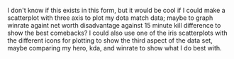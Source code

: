 I don't know if this exists in this form, but it would be cool if I could make a scatterplot with three axis to plot my dota match data; maybe to graph winrate againt net worth disadvantage against 15 minute kill difference to show the best comebacks?
I could also use one of the iris scatterplots with the different icons for plotting to show the third aspect of the data set, maybe comparing my hero, kda, and winrate to show what I do best with. 
